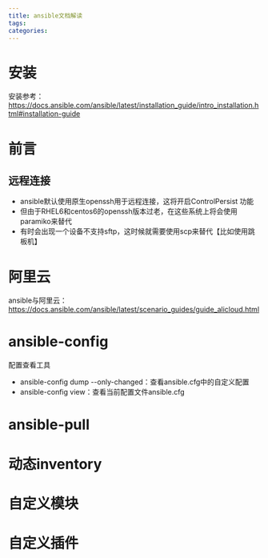 ```yaml
---
title: ansible文档解读
tags:
categories:
---
```

# 安装
安装参考：<https://docs.ansible.com/ansible/latest/installation_guide/intro_installation.html#installation-guide>
# 前言
## 远程连接
* ansible默认使用原生openssh用于远程连接，这将开启ControlPersist 功能
* 但由于RHEL6和centos6的openssh版本过老，在这些系统上将会使用paramiko来替代
* 有时会出现一个设备不支持sftp，这时候就需要使用scp来替代【比如使用跳板机】

# 阿里云
ansible与阿里云：<https://docs.ansible.com/ansible/latest/scenario_guides/guide_alicloud.html>

# ansible-config
配置查看工具

* ansible-config dump --only-changed：查看ansible.cfg中的自定义配置
* ansible-config view：查看当前配置文件ansible.cfg

# ansible-pull
# 动态inventory
# 自定义模块
# 自定义插件